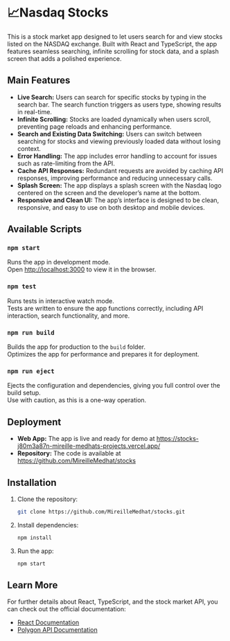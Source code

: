# 📈Nasdaq Stocks

This is a stock market app designed to let users search for and view stocks listed on the NASDAQ exchange. Built with React and TypeScript, the app features seamless searching, infinite scrolling for stock data, and a splash screen that adds a polished experience.

## Main Features

- **Live Search:** Users can search for specific stocks by typing in the search bar. The search function triggers as users type, showing results in real-time.
- **Infinite Scrolling:** Stocks are loaded dynamically when users scroll, preventing page reloads and enhancing performance.
- **Search and Existing Data Switching:** Users can switch between searching for stocks and viewing previously loaded data without losing context.
- **Error Handling:** The app includes error handling to account for issues such as rate-limiting from the API.
- **Cache API Responses:** Redundant requests are avoided by caching API responses, improving performance and reducing unnecessary calls.
- **Splash Screen:** The app displays a splash screen with the Nasdaq logo centered on the screen and the developer’s name at the bottom.
- **Responsive and Clean UI:** The app’s interface is designed to be clean, responsive, and easy to use on both desktop and mobile devices.

## Available Scripts

### `npm start`

Runs the app in development mode.  
Open [http://localhost:3000](http://localhost:3000) to view it in the browser.

### `npm test`

Runs tests in interactive watch mode.  
Tests are written to ensure the app functions correctly, including API interaction, search functionality, and more.

### `npm run build`

Builds the app for production to the `build` folder.  
Optimizes the app for performance and prepares it for deployment.

### `npm run eject`

Ejects the configuration and dependencies, giving you full control over the build setup.  
Use with caution, as this is a one-way operation.

## Deployment

- **Web App:** The app is live and ready for demo at https://stocks-j80m3a87n-mireille-medhats-projects.vercel.app/
- **Repository:** The code is available at https://github.com/MireilleMedhat/stocks

## Installation

1. Clone the repository:
   ```bash
   git clone https://github.com/MireilleMedhat/stocks.git
   ```
2. Install dependencies:
   ```bash
   npm install
   ```

3. Run the app:
   ```bash
   npm start
   ```

## Learn More

For further details about React, TypeScript, and the stock market API, you can check out the official documentation:
- [React Documentation](https://reactjs.org/)
- [Polygon API Documentation](https://polygon.io/docs/stocks/get_v3_reference_tickers)
